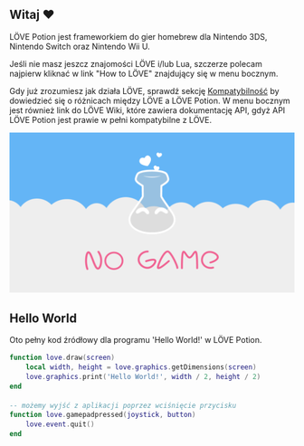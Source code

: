 ## Witaj ♥

LÖVE Potion jest frameworkiem do gier homebrew dla Nintendo 3DS, Nintendo Switch oraz Nintendo Wii U.

Jeśli nie masz jeszcz znajomości LÖVE i/lub Lua, szczerze polecam najpierw kliknać w link "How to LÖVE" znajdujący się w menu bocznym.

Gdy już zrozumiesz jak działa LÖVE, sprawdź sekcję [Kompatybilność](compatibility) by dowiedzieć się o różnicach między LÖVE a LÖVE Potion. W menu bocznym jest również link do LÖVE Wiki, które zawiera dokumentację API, gdyż API LÖVE Potion jest prawie w pełni kompatybilne z LÖVE.

![](../../files/lovepotion.png)

## Hello World

Oto pełny kod źródłowy dla programu 'Hello World!' w LÖVE Potion.

```lua
function love.draw(screen)
    local width, height = love.graphics.getDimensions(screen)
    love.graphics.print('Hello World!', width / 2, height / 2)
end

-- możemy wyjść z aplikacji poprzez wciśnięcie przycisku
function love.gamepadpressed(joystick, button)
    love.event.quit()
end
```
